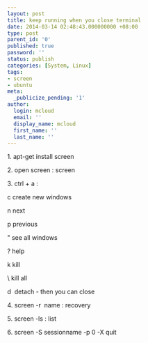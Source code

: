 ```yaml
---
layout: post
title: keep running when you close terminal
date: 2014-03-14 02:48:43.000000000 +08:00
type: post
parent_id: '0'
published: true
password: ''
status: publish
categories: [System, Linux]
tags:
- screen
- ubuntu
meta:
  _publicize_pending: '1'
author:
  login: mcloud
  email: ''
  display_name: mcloud
  first_name: ''
  last_name: ''
---
```

<p>1. apt-get install screen</p>
<p>2. open screen : screen</p>
<p>3. ctrl + a :</p>
<p>c create new windows</p>
<p>n next</p>
<p>p previous</p>
<p>" see all windows</p>
<p>? help</p>
<p>k kill</p>
<p>\ kill all</p>
<p>d  detach - then you can close</p>
<p>4. screen -r  name : recovery</p>
<p>5. screen -ls : list</p>
<p>6. screen -S sessionname -p 0 -X quit</p>
